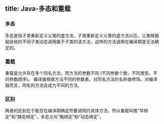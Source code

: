 title: Java-多态和重载
---

### 多态
多态是指子类重新定义父类的虚方法。子类重新定义父类的虚方法以后，父类根据赋给他的不同子类动态调用属于子类的该方法，这样的方法调用在编译期是无法确定的。

### 重载 
重载是允许存在多个同名方法，而方法的参数不同 (不同参数个数，不同类型，不同参数顺序)。 编译器根据方法不同的参数表，对同名方法的名称做修饰。对编译器而言，同名的方法会成为不同的方法。

### 区别  
两者的区别在于能否在编译期确定所要调用的具体方法。所以重载叫做“早绑定”和“静态绑定”，多态又叫“晚绑定”和“动态绑定”。